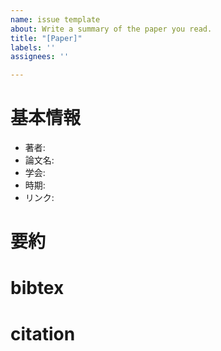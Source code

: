 ```yaml
---
name: issue template
about: Write a summary of the paper you read.
title: "[Paper]"
labels: ''
assignees: ''

---
```


# 基本情報
- 著者: 
- 論文名: 
- 学会: 
- 時期:
- リンク:

# 要約


# bibtex


# citation
